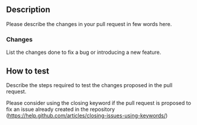 <!-- SPDX-FileCopyrightText: © Fossology contributors

     SPDX-License-Identifier: GPL-2.0-only
-->

<!-- Please refer to CONTRIBUTING.md (https://github.com/fossology/fossology/blob/master/CONTRIBUTING.md)
before creating the pull request to make sure you follow all the standards. -->

## Description

Please describe the changes in your pull request in few words here.

### Changes

List the changes done to fix a bug or introducing a new feature.

## How to test

Describe the steps required to test the changes proposed in the pull request.

Please consider using the closing keyword if the pull request is proposed to
fix an issue already created in the repository
(https://help.github.com/articles/closing-issues-using-keywords/)